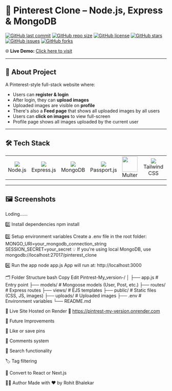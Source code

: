 # 📌 Pinterest Clone – Node.js, Express & MongoDB

[![GitHub last commit](https://img.shields.io/github/last-commit/CythExCodinG/Pintrest-My_version-.svg?style=for-the-badge)](https://github.com/CythExCodinG/Pintrest-My_version-/commits/main)
[![GitHub repo size](https://img.shields.io/github/repo-size/CythExCodinG/Pintrest-My_version-.svg?style=for-the-badge)](https://github.com/CythExCodinG/Pintrest-My_version-)
[![GitHub license](https://img.shields.io/github/license/CythExCodinG/Pintrest-My_version-.svg?style=for-the-badge)](LICENSE)
[![GitHub stars](https://img.shields.io/github/stars/CythExCodinG/Pintrest-My_version-.svg?style=for-the-badge)](https://github.com/CythExCodinG/Pintrest-My_version-/stargazers)
[![GitHub issues](https://img.shields.io/github/issues/CythExCodinG/Pintrest-My_version-.svg?style=for-the-badge)](https://github.com/CythExCodinG/Pintrest-My_version-/issues)
[![GitHub forks](https://img.shields.io/github/forks/CythExCodinG/Pintrest-My_version-.svg?style=for-the-badge)](https://github.com/CythExCodinG/Pintrest-My_version-/network)

🌐 **Live Demo:** [Click here to visit](https://pintrest-my-version.onrender.com)

---

## 📖 About Project

A Pinterest-style full-stack website where:

- Users can **register & login**
- After login, they can **upload images**
- Uploaded images are visible on **profile**
- There's also a **Feed page** that shows all uploaded images by all users
- Users can **click on images** to view full-screen
- Profile page shows all images uploaded by the current user

---

## 🛠 Tech Stack

<table>
  <tr>
    <td align="center"><img src="https://img.icons8.com/color/48/000000/nodejs.png"/><br>Node.js</td>
    <td align="center"><img src="https://img.icons8.com/ios/50/express-js.png"/><br>Express.js</td>
    <td align="center"><img src="https://img.icons8.com/color/48/000000/mongodb.png"/><br>MongoDB</td>
    <td align="center"><img src="https://img.icons8.com/color/48/000000/passport.png"/><br>Passport.js</td>
    <td align="center"><img src="https://img.icons8.com/plasticine/100/m.png" width="48"/><br>Multer</td>
    <td align="center"><img src="https://img.icons8.com/color/48/000000/tailwindcss.png"/><br>Tailwind CSS</td>
  </tr>
</table>

---

## 🖼️ Screenshots
Loding......

2️⃣ Install dependencies
npm install

3️⃣ Setup environment variables
Create a .env file in the root folder:
MONGO_URI=your_mongodb_connection_string
SESSION_SECRET=your_secret
💡 If you're using local MongoDB, use mongodb://localhost:27017/pinterest_clone

4️⃣ Run the app
node app.js
App will run at: http://localhost:3000

🗂 Folder Structure
bash
Copy
Edit
Pintrest-My_version-/
│
├── app.js                  # Entry point
├── models/                 # Mongoose models (User, Post, etc.)
├── routes/                 # Express routes
├── views/                  # EJS templates
├── public/                 # Static files (CSS, JS, images)
├── uploads/                # Uploaded images
├── .env                    # Environment variables
└── README.md      

🚀 Live Site
Hosted on Render
🔗 https://pintrest-my-version.onrender.com

🧠 Future Improvements

💖 Like or save pins

💬 Comments system

🧭 Search functionality

🏷️ Tag filtering

📱 Convert to React or Next.js

👨‍💻 Author
Made with ❤️ by Rohit Bhalekar



